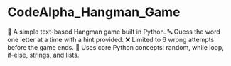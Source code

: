 # CodeAlpha_Hangman_Game
🎯 A simple text-based Hangman game built in Python. 🔤 Guess the word one letter at a time with a hint provided. ❌ Limited to 6 wrong attempts before the game ends. 🧠 Uses core Python concepts: random, while loop, if-else, strings, and lists.
